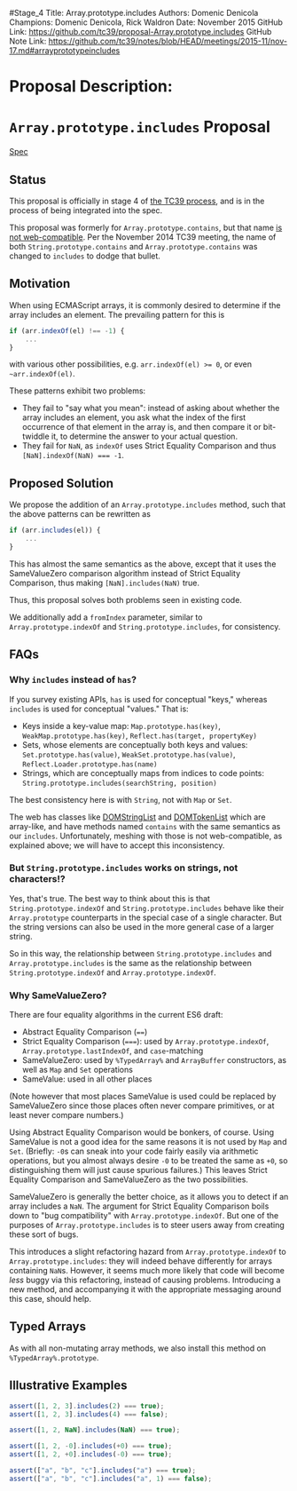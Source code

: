 #Stage_4
Title: Array.prototype.includes
Authors: Domenic Denicola
Champions: Domenic Denicola, Rick Waldron
Date: November 2015
GitHub Link: https://github.com/tc39/proposal-Array.prototype.includes
GitHub Note Link: https://github.com/tc39/notes/blob/HEAD/meetings/2015-11/nov-17.md#arrayprototypeincludes

# Proposal Description:
# `Array.prototype.includes` Proposal

[Spec](https://tc39.github.io/Array.prototype.includes/)

## Status

This proposal is officially in stage 4 of [the TC39 process](https://tc39.github.io/process-document/), and is in the process of being integrated into the spec.

This proposal was formerly for `Array.prototype.contains`, but that name [is not web-compatible](http://esdiscuss.org/topic/having-a-non-enumerable-array-prototype-contains-may-not-be-web-compatible). Per the November 2014 TC39 meeting, the name of both `String.prototype.contains` and `Array.prototype.contains` was changed to `includes` to dodge that bullet.

## Motivation

When using ECMAScript arrays, it is commonly desired to determine if the array includes an element. The prevailing pattern for this is

```js
if (arr.indexOf(el) !== -1) {
    ...
}
```

with various other possibilities, e.g. `arr.indexOf(el) >= 0`, or even `~arr.indexOf(el)`.

These patterns exhibit two problems:

- They fail to "say what you mean": instead of asking about whether the array includes an element, you ask what the index of the first occurrence of that element in the array is, and then compare it or bit-twiddle it, to determine the answer to your actual question.
- They fail for `NaN`, as `indexOf` uses Strict Equality Comparison and thus `[NaN].indexOf(NaN) === -1`.

## Proposed Solution

We propose the addition of an `Array.prototype.includes` method, such that the above patterns can be rewritten as

```js
if (arr.includes(el)) {
    ...
}
```

This has almost the same semantics as the above, except that it uses the SameValueZero comparison algorithm instead of Strict Equality Comparison, thus making `[NaN].includes(NaN)` true.

Thus, this proposal solves both problems seen in existing code.

We additionally add a `fromIndex` parameter, similar to `Array.prototype.indexOf` and `String.prototype.includes`, for consistency.

## FAQs

### Why `includes` instead of `has`?

If you survey existing APIs, `has` is used for conceptual "keys," whereas `includes` is used for conceptual "values." That is:

- Keys inside a key-value map: `Map.prototype.has(key)`, `WeakMap.prototype.has(key)`, `Reflect.has(target, propertyKey)`
- Sets, whose elements are conceptually both keys and values: `Set.prototype.has(value)`, `WeakSet.prototype.has(value)`, `Reflect.Loader.prototype.has(name)`
- Strings, which are conceptually maps from indices to code points: `String.prototype.includes(searchString, position)`

The best consistency here is with `String`, not with `Map` or `Set`.

The web has classes like [DOMStringList](https://developer.mozilla.org/en-US/docs/Web/API/DOMStringList) and [DOMTokenList](http://dom.spec.whatwg.org/#interface-domtokenlist) which are array-like, and have methods named `contains` with the same semantics as our `includes`. Unfortunately, meshing with those is not web-compatible, as explained above; we will have to accept this inconsistency.

### But `String.prototype.includes` works on strings, not characters!?

Yes, that's true. The best way to think about this is that `String.prototype.indexOf` and `String.prototype.includes` behave like their `Array.prototype` counterparts in the special case of a single character. But the string versions can also be used in the more general case of a larger string.

So in this way, the relationship between `String.prototype.includes` and `Array.prototype.includes` is the same as the relationship between `String.prototype.indexOf` and `Array.prototype.indexOf`.

### Why SameValueZero?

There are four equality algorithms in the current ES6 draft:

- Abstract Equality Comparison (`==`)
- Strict Equality Comparison (`===`): used by `Array.prototype.indexOf`, `Array.prototype.lastIndexOf`, and `case`-matching
- SameValueZero: used by `%TypedArray%` and `ArrayBuffer` constructors, as well as `Map` and `Set` operations
- SameValue: used in all other places

(Note however that most places SameValue is used could be replaced by SameValueZero since those places often never compare primitives, or at least never compare numbers.)

Using Abstract Equality Comparison would be bonkers, of course. Using SameValue is not a good idea for the same reasons it is not used by `Map` and `Set`. (Briefly: `-0`s can sneak into your code fairly easily via arithmetic operations, but you almost always desire `-0` to be treated the same as `+0`, so distinguishing them will just cause spurious failures.) This leaves Strict Equality Comparison and SameValueZero as the two possibilities.

SameValueZero is generally the better choice, as it allows you to detect if an array includes a `NaN`. The argument for Strict Equality Comparison boils down to "bug compatibility" with `Array.prototype.indexOf`. But one of the purposes of `Array.prototype.includes` is to steer users away from creating these sort of bugs.

This introduces a slight refactoring hazard from `Array.prototype.indexOf` to `Array.prototype.includes`: they will indeed behave differently for arrays containing `NaN`s. However, it seems much more likely that code will become _less_ buggy via this refactoring, instead of causing problems. Introducing a new method, and accompanying it with the appropriate messaging around this case, should help.

## Typed Arrays

As with all non-mutating array methods, we also install this method on `%TypedArray%.prototype`.

## Illustrative Examples

```js
assert([1, 2, 3].includes(2) === true);
assert([1, 2, 3].includes(4) === false);

assert([1, 2, NaN].includes(NaN) === true);

assert([1, 2, -0].includes(+0) === true);
assert([1, 2, +0].includes(-0) === true);

assert(["a", "b", "c"].includes("a") === true);
assert(["a", "b", "c"].includes("a", 1) === false);
```

